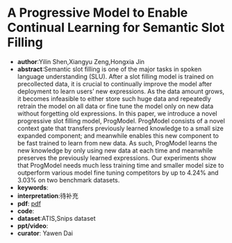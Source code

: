 # A Progressive Model to Enable Continual Learning for Semantic Slot Filling

- **author**:Yilin Shen,Xiangyu Zeng,Hongxia Jin
- **abstract**:Semantic slot filling is one of the major tasks in spoken language understanding (SLU). After a slot filling model is trained on precollected data, it is crucial to continually improve the model after deployment to learn users’ new expressions. As the data amount grows, it becomes infeasible to either store such huge data and repeatedly retrain the model on all data or fine tune the model only on new data without forgetting old expressions. In this paper, we introduce a novel progressive slot filling model, ProgModel. ProgModel consists of a novel context gate that transfers previously learned knowledge to a small size expanded component; and meanwhile enables this new component to be fast trained to learn from new data. As such, ProgModel learns the new knowledge by only using new data at each time and meanwhile preserves the previously learned expressions. Our experiments show that ProgModel needs much less training time and smaller model size to outperform various model fine tuning competitors by up to 4.24% and 3.03% on two benchmark datasets. 
- **keywords**:
- **interpretation**:待补充
- **pdf**: [pdf](https://www.aclweb.org/anthology/D19-1126.pdf)
- **code**: 
- **dataset**:ATIS,Snips dataset
- **ppt/video**:
- **curator**: Yawen Dai